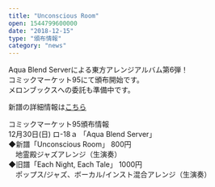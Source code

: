 ```yaml
---
title: "Unconscious Room"
open: 1544799600000
date: "2018-12-15"
type: "頒布情報"
category: "news"
---
```

Aqua Blend Serverによる東方アレンジアルバム第6弾！  
コミックマーケット95にて頒布開始です。  
メロンブックスへの委託も準備中です。  
  
新譜の詳細情報は<a href="/tokusetsu/UR" target="_blank">こちら</a>  
  
コミックマーケット95頒布情報  
12月30日(日) ロ-18ａ 「Aqua Blend Server」  
◆新譜「Unconscious Room」 800円  
　地霊殿ジャズアレンジ（生演奏）  
◆旧譜「Each Night, Each Tale」 1000円  
　ポップス/ジャズ、ボーカル/インスト混合アレンジ（生演奏）  
